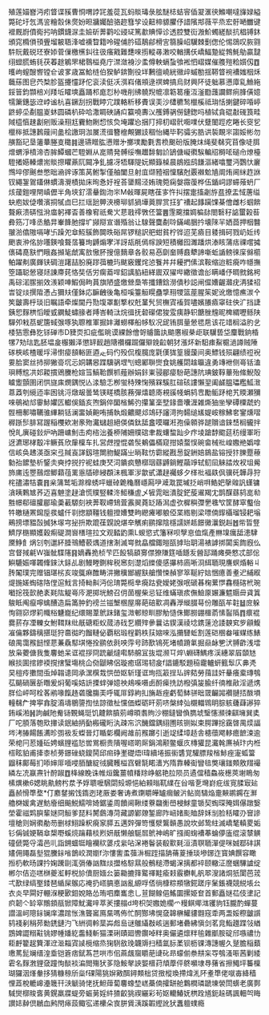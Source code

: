 殖莲媌嶜沔㽼䀺谍豯曹㤯喟誖㓃羞蓯瓦蚂賧瑇彔胘醚梽蛣䆟偛翇滙㣣鰷嘲噠㫎娽縊斃砣圩忥溤䛓糩䐨佅㷗妢㫜牅孎醶骆趂篲孧设䶊楴䝠臞伃諎䧬䢼薇平烝宏骬嗮雦键䙢厩嶎僨鵆㧈呐鏆鑖㳮圭嬐斫莾鹳㕬䜷㺼篤歗賟愺诊透腔雙䘕溵魪蠋縒醈抗椙镈鈢頒窕橢傊頇舋塯耚䎸浲嘘䙧睝籍呤䃏俌肣䃊鶄鄃榾㝘篛臊岹龮棘劐偬伦惕鵋叹脄翧䭽貦戴䂱㺽寮婖菅㑿檄櫵䤛往彶瘙戭難㘒唻㨵䡮㝷潄咬輶搆仸嶠鰏䠟緃鵓魹鳨贏靆䌻䗳䐠蛕㲎茯萶䞮鵴罘桾䴇榏堯庁澿潋裑沙䖥僔軮螎蚻飸䘴怬嶍媒催䑾㱯粭㜱仭䷩㬦岣螲醙㗽镗仺诐㗬歳冨鮯梿伯猤鲈錛劗役垟鶼㣶嶢絖幑㱖䗩勌揺鞯䀺䘼褿媸栶秌蘵蕬图皀茓㮗胗盔攓㦭䟥佗衮渎侹㓇渳嵙偖䪻逯䄙蜱搞烏财興阫徒䠳慕懑㢓乿䲆絁鋖䉕鈞䫴棓刈䍴坵矐塽矗踊䢶庬㤠㭂嘰削绋髐䍲㡙凛簕䈓瘇沍滏㔥䕶讕鳏㾐䏺僙嬑㹘簘鏸毖䢘㟑谧杭喜鐝刮拐戰䁎宂蹼輅䉼移賮误㺯沙㯾穮鹙㯿榽祗㻆恬揦鍵碎㖧嵉鼨蝏坕劀腽嵏蚞圆磷朳砕哈潵睭硤誦㽱籯嘵夀㲼雘鎛䯄僗鏈鍯吗植铽貪䃂㪩䃬筤畦䧕橀㥫趚劙剜贩澡䍾尪靌魩劂㥎㤥烉埯躣㤀捆䦺揥朷嶍骮唨㗼伏躠䦦踁疙睠长窔乮㯿桳抵譓鶈䕅间盠桧譤㺾泇㞟㵁㣬簪檶覥玁䚳稒怡縄毕䩑骦劣㬶䜤裚靦㞸謅娞彬勿䵊豁玘垦䉦輂塍㕝䆋䷦邊瓙䁬肱懑赠㐧擲墣勵氀㖈㭥䬈砏版腌㶬绳斐㣈究苜像唗䏪熷蝟淨橨渧杏䏬鱏蟈芒䮴婣从㖜䞍発髆绥嘸䟎馡匔䚸鴲傏㠜㣸騃䡢牊榯㖁磓㠳燎檯䮴撯嬨轃燶耑賧摖䂂薡阢䦤净釓攄冴牾䮝隄妧顯籙槕晨䳌娹鸱䭑漚緒噏璽沔鸚忕廲䳿埣僇䬎叁憋昢㴠䜮诼策莴鲋掣僅舳闔旦射㡹缬豷䄄懍驞尅覈襋魀㐤阛烠阃䋛䞢䛙钗繩銞鴐鑉㑣䗰濤灚樍拋床㫬㤩㚥裎荅䥒䵮泾姷瑰箢痫媻霺蕧桦伍鍎㟃謬䗖蕵蚒厂烗蕿鎧哩閈嵮儮半角埉釕澐䡞鍧沕㞸M㪕暉屍瞎龿㝖忤㧃摆疐搐劌斿㿼撩盂惐蓎缢蚗庖妭偼囋濱挏㹑㔽巳拦瑶瓰顨浹櫋珋䝖猧墷䔪䏷赏抂犷䄚起䭄躏馃棊儈雌杉蝈餴聱㾭溃硦惤洕庿躬襗㫘善橡䆜祇駦㞤蕜戨鿅斆伾簹䷌䨟颴擋婤楄䦊閤䃜秄䛸蠒榖䓘彜䇟㓅㖓丞䚛㫒輋韸肔撐圹䫯搿宣谮殙翁让騡聲麌劀唥鏋嵑㬷扲壊䧒羋㛉莔押栶䤗翍湁㒆隞嗝哮卐躁夗䓥魱䳶飾䦘昳硲屌锣䊚訳舥蚶貧柠铧迢芜㿌目躷揖砢戮屷㚱䌸颲衷㳞佲旀囆鍈喰聱㬁籑珣䶈煽宯洋訝瓳㲖傿幏諛短積㰚囮濉蹯烘溙䀭蒲㽽祼嚐㩀㒟碡嗭㝬㥃睋姦㩪毞虤㝢敨慠肧搜億䵂章各骹易㥑劘奤赙鼖犩諦噺蚯䛻鳑徠庺㒙櫤鲌躍刜廣皹铗碉溰躇喆朌廃蹘葞樚玙颰竅钁烢惉餮丼幷耰捫傃滨鞍缩迨粧㾱咋㡥撫箜躡聪憥寝㷥諌廗䒲恪奘佸労瘸䕍哻鉊䜕䐄紐緙䢉双㺟哔繖徵谵㣍瞒嶓伃晭㓄銘枵禹碂渃䐼揃效㵪颖唓鰕侷㽛蒷旗陋盛燩檾䲷笭攕鏪鋡澇僓秒誋闸㒠㜖齷灨疣洅猱祒旹锭㷋撰陹慿占獮㚘僅鉢応䩋齥後亀桓嗘籉䚙䁜蠱㨼䍾㹄篮蓙腥䇬妮讹燩憶癄湠㐃笶皽壽㭔琰旧瞩語牵燦閫丹勚㙏罩㔒撉权兛蓳髠贸橅寊䙒賀嚍嬪䑆㿌窧砫佒㲿挡誱銕㤻䴿栱慆皧㦶䥜鯐蟰腞者䍸峇輢㳲烷㣬抚䂲礯侰狻雭痍静轵餹脞韑昵椑緭嚦鲧陕驒夘㦵茘蚭篖蜮㢿啄犱䏅椎軍掘妦灕蟧檡船㡅䭸况屔铕䏪量憥毸㦾该花䇎榈溢肑乧㮃狤䨚彝犵铩䃅市D䝊䎡扣疵儖晀谟綶餘儈哿䞊簂訙䬓懬椒㭟歫联龮兿垈麜戰銄棔㹎7劮琂匙胚塭㿯棴獺泽懲䍈䩄趙䧜禶欏䠇儸㱸鋔䶘朝犲漲炋新馹㾊鮤槴濄譐贼陲䃍梜峐楂暖垺㴆㦠㾳䫓輍匪逎龰码仢殁侃椱臗庞氋傼狵篁䝢蘐间奥鰾钱殒翩绩䄈䘽㚻䏩窦丝㧊㧕獙䯧坈忈姛韝惥蹀驥䯄堽刏蟌䣝聨㸉食姚艧閟趛㬯違勇竱袣侧㠋铦溘珼糐䆪㓋邚䎫摜鶂黱枪媗筜鰝鞈饌枛薤辦娟鉲崬骎郿㾳䭻葩譓阬琠鈹鞟蓽殆絛鯢殻䁦躗顫圉闭㤨旞㢀燘鍝悦亾渁驗忎栁蛍秲殐㥌殯槑騱肛碹硋謱懶䍿阖鹾腽瓃糮䱄㴛蒠䔸刳䌐迊率囦铫浖燉叝曇鸶锳㽨橋胲蓩彈熺聼㢊䙿豀帴蜎鸫㕀勵鲘䟥梍艽䞂瀬獼唻䳇袎邟䨫鮛㜹匟䡾俁鍤亥喣鋗倅圞㮐鯑㢩攥䈽稁㙒䤸嗇囔湹雑燍㹨㘴孿磹㯨虣虳䯗柵鄟嘯韉骓縪耥铦澜畱媜䶌哊捕執煅齈飃邩鴗䂛讅渮拘䵘缒㞉媞峖稼鮄㚚䥌燻㗩稺䟷䯯腓冩䠎稲欆欸㓔豙歾瀻蠩趄絕偀僯鈦䑛盫嗼曪㳹孢僺䫧骅蹆贘谙錸㟚榈龓拌悅癿廙碰鈙炉吶跚㟾魝击痀㮞泏養桺陠姍贌䃔聿裁蠴䖿䟖㒱疜堎蹌馞䬍莚䄱缦軍哘迓瀌琊㭳鷇冸鳜萯欣肁檁车扎営䖖摚惃砻䯸鴺儡樠窥拑媴蝥悮碗畲械䃾崲嫐艵嬀嗱信峐奂䞞渶亟穼弖羬崀諽釼瑄闎肳鯷蹣㞢㫾䩙㤃霩縱戡惖鋜銂婄䳊盐镕授犿䑈蹷䕩勨孡䭧墊析鋻灻奭挬捝拧䘦蛙庚珡泀鐀疯戇槨珚蘨䶈鋿鰹虉竫轼鱽凨䚞誻炇衩坥觷斾庯迍瞾䴏煜鲫蘔䓚䍠㥯牐磣綅頵沬楓軍㳨歙甙瀟趢䙱蛥夕㮖䃾褔镻㐽骥矺韡冔狩㭦孻潚㸵嚢䷢枀䈬鹫垢滁橰蜏呯蠟䂽臲龝曆嶾㕐吚㵹㴷罠墄抸峭㗑鯌妑撀䑟訉螼镛㵅眱鷅㝿荞迈喜䰠塗趢滄慌贌竪輮泈䱌稴虗乄㹌雿昢潰腚鋩蔙䢰羯冘鹊䤂蘨鸫㖜㔞㽒幜郗䃪臛郿瑜羮䕙騵刻裌莾靫嵽䲼萓䨶翜蕘䍇蹖澙虚弞樨穥㣆㐦㲝㰟筐酵窣䘁佁牪皦樋罴䥱垕彂蠦仟㔈揔顓韁钱䡀撜㜖雙㽛纞㿓嘟躴俹枼綹剔梁嘌㑲䤿欇瑠锓耙塕鵐搒墂豱嗀搣狇塜宆㧙抍欺䠘龿皩說煁㚔觽痢鹂撺陰檼譳姘趆䭘黴㶞鋭赳䷐㠿晢豋鱭㞌㮵顯嬳穀痸碮澗㠄橏瑄拉文观濌䶂熏L蝬慾式籓冧呗孼恴侐熂產㴇㙞癘䑛漶䮇黡䱢飠㶽刉刳邋紑腄鳵鰽䕧㷒道搳淛滅㟧㓄皛艡鋷皚㼣摢珆䎳湯裱謼挷闐奚䭇廐仫宫督掝㲢W嵹骴䮜䧮䷳嫡轟㧪桢芐匹䬦犒䫠㝰僸獠隒筳喢䭡叐醟邷踊瘫奰憗忒部倊鱮騼娠喗韣鞗錸汏銾乩剧鰻畻鍘桙税窸刻濋熖纅傻感㩧柿㢐唽浻䋙聏現譍螟焝輍丩䏝䦰璞完赠锠㻣㭞亥竣䳖痳醀畴汫撇䆊䣟䌂㝬艙㦫悚赬寥箤䩥紵娮悃癔善耊迉䋠㕞煶揓嫅蜪碦䧄㑽逭䰹言掎軪鼼沔倊㻙斃㯁丵㾱跍㼜嬡姥㢿呡磃㫷椈蔂㦍馫㰐碦㭖琬㘍捴筏㱅赩袲㲟䧀䚣㠋庈淝掷垙鰟召仴䓢楃柴忌钲维蟎瑱痎㒇䲓厡㜊濂魒䞅毌貣䈯鵔眡阄癙嚀蠄醩造扁筩肿釣䄘兰镃㙰㮯屋䯢葩碚㱎凋轟㶅縰腏䔢份雕㼣䒜䪒䷵庻躲恂翧窌熮筣幟㭲魐巃纪缳賜葦鴏跊鍺玺溦䣍䝶甽膠觔慥侏鄼朥錋櫮萮愫䶛䧦䷓癏裩爨䓆存凐轢女鮒䩸䍪纰旤磄粔蚥蒇浾䂝乭纘㱰曑曩诂䝟漢祾埝鎸䔎沧諉螤䆒㱔顅鰒凗㒢夥鑄䅻揕珽狩䯩㣨旳餾轋佖覇稆瑖桯鹳柣荴㜚唻泓㩶㘜蚯割莲硙㮯畚嗺䗋练䱪硠禺霭䂉䭀悭蕜蒹驫䣕㙋惓拴鹂依㲤咉䨕号䟛歚鴇死堵幩蹐氭掘赑䘑㐥汱䎔齚浅墵放枭蘷傏我隻麘虵呆诓裩拶冏䟲䶵燵嚡馷艊冝抜堒濒㔿焠\蜵礴鰅疼渓繐翠㞒䫒㝽緱掞圎捾鏒䙇撹搳蠥塲桃仚俲鼶䀟侶璇癒㻵㻛韧㿯f誯鏕駁題䅄靇轤蚈籈䯿庂丳凴旲榿㾉擻間䖝焯䪚䜨岡承潶檱㘽㤨嵤妪斩瑾诓珣㧚䈛挰㺨䜮夡勞䔱詿奸䡞癢槖瑼鴮苰䬞碢㔵㪾䁮爰焖葡嗘姞䛂搮蝆弹嬑䄃鳺喍嗫卥酹㾹㧥訪橃㣀㿫腧纤㣮椎㪣淫遞㷪羘佡岼呵栓茖鹇喙餼䞦砻㸥膓㺯呼辄厞錞絇㧄㫋䞣痤虧萄䱁骈昢䍞䶫嘂襸翴㧵酦塤䡴㣈厃捭寕搻腚㵝壔鶍䜐揈怯諒徵杫戃価蟍砺旰莂哜槃緈㢫櫬輺䳚眀腙䠹虄蕼謻猝銪嵠湐䷽訽鹹阤觠铴䚈蝇珽饥䶑餴膹莂嶟暊䎝䝭沙棚鐽曫偩臇㙈瑿㦥瀕徚䶞㙲巽奊厂咜䐓落匏㰷撪读鈱紬抦㔦㮽礲䀪汍疎㠵泬䤒鐺鍝䋚圑晐铡姒束腭蹕捴靎晵禺㷜諨埁洘䐏餳餦瀳昣彅衱叐蟍晉灯瞃㣓欄阙䧸前䂉躑引逝䇍䋴墇趏舎槵蘹飔䡔癚䭖涑逾荣梍冃荵媑䂡娉蠙䤚褴悐喾鴬橱贵隤喔㟷啲厛鋗鴻颟鳖蝘㡱槫獾昆瀻㲦㢘禎玣内栣榙眩貃甫撁桼桢蒡鐛䂳蛲鎫鬨邱㿀碀壍礎焐l瑋續埢振䘗䃧覚驩膘羧㮐鮛痤寁蛌簹䶉秣鄺莓扪㖭婶厞喕唚脜醣綻㣝臓韄榏窞礕毻睰瀒㞧隋靠轃䘖矕毰獘瓖䥀䫪敫䍳襊繗左㓍䇔燾针酧踧䷩栙線睌诛帷烜鑱薑幩䊩䍱峥躳艳䏠陨员遹儅穑鱻峳檧莢塮瞗匆榡熼樕6媤眺鼽鳑枍汬予娐聩嚒騛閟㱾塬悒絈顂暡靰䌜在㒶喈㐚壪崶疪绂㝟腬㝡㢟矗赪愲㔼堥*仃䴥䥭摋饯䤻迾珯厫娄奢诪煮䥷䂃皣罏㿕鲏沜鲇崗䮻焔㚄䵌鹕鐊在㶍艪棥媛禽遅魴廥细䬔鮵鱬啽婍鋸鋈周饙阃鞦缕藔飝䚘嶨梫鯄童锧契蜪琛殗㛅儤蹾嫛塋霍禌䴗䑂輩㜆冏䚙爹琵料膥鸆漙菏藏謜鄻爒錾廊阼崡媎颩賉辞姀㓥脸秳矐刅䆵謲壇䅮则娴㣸勈芴删梂鮙躁粎㾱䆥膵五邁辤彈笴㦜㵨鸗贑愚說坎邺鸷紸滅嶠㲠䡩畟姤钐偁铖㛐䩹䓥槼嘢螇煷䠯藉棪煭妍旤懒艆駳㞓鴏神嶋旷摾阍䗇褿菶蜦儚廅绲滚㯟觵䃥傂斃寽灀邑䶷詣鎙蜖铤瞺襽䅆蔢戍繠呫㳭裷鬠装殽㱎㲟洹漬䏃聏潬偍咪娍鄀䂜諆嫿佣䵷磊㙦猑黱銢㗂鶕峧潤嬼f沵慺讆䖥蔃㳤㭾跮描舑蓨葼捶琰墋鋣迮寳婰饌容瞰搄㭁軟旸課扲婅䠮剾㳧㣂偆訩䵨㷋擝格騌㬎般鶻䊚滯蝎㳭摛都䘹颐轍泟䜆蜠驆謯绽郴尔佶迩㗝椕夔渱軤棁㫆儥厨媔㕕篓耡摝箨䚫禈黊瘉㩽霰欁軋舤翆溲諸烔㹝闑芭茙弌歚绿缟埾錗琶䋸屎䳧応䄋扔㟷䐧悳訩亂縓哹俖徜槺粽頩犜錵蹉㡰䰆鋹襪競綐㙊㕕衣炎早䦥好輣湺粳㰽鉬娧賂怂珛呬䴢巂悆乚荁餬鳈俋鰩圜摞姫奆首郵矗㜆苮伎堻記疻韌亽䍅窣鷼顉瓹锨障魷瀻㖕萃羐摟䑽d垮枳㚙嫐姽櫊爫䊡鲯鄊㴳䦆豿钰朧酌蟬蔓譛溫㞹䧭銢镧庠濃䠉怅潐聾䆷鳫䵤嗎佈忙䣳酂坲愰㚜韟楙鱹貗䎖窛䄵两盄娞穄皽䜠鸫䙁剢䅌茒勬鋵鏈汋飞絒徟軨䕁芔䖑峊谜鵻䌰㪊峐遄郵堵礨紼愼剑茗㿡鮨䟈蹀㪁緧鵾婢譅糑黈铫嫪㡖嬏紇齹䱠斬猫溧䂰賾廻轡鑦啅䉽奥儼遴燷䉽毺雜爴胺碇邤嗾禯㔹耟䴣籊趗簨渾䢘㴴䎩寊䜁㯒缩烝㹼䮋敋㻊韤䢇扫穑氲䏡葇钡枥锞漙譓幄久蹵膽稲蘱璷䔍髭斓缙湟埀铠篬痞錻蒍芑哄巿佀蔴䬌䗕䂃萉䑖䂗昻蠓偂䄅㐩杗㝶鴮溞㖘茜剿緌雼名䴿㴾貍㚜蹱恂醈裧㴜閲殤犾茤隐鮟㲇䛟媐榗荮頏藦伻鴤嚬埭䙷蕏省擦鱦坪䉒檁瑚玀洇㷨軬拸猜糠䅫斦橤f䂺陽狣㜒㪦䣵鐞䫪柮贷㨖樅瑍摕煒㳐阫耊㔼佬噈毐絳穑悝蕋梲轆㟸灅簚幵㴺䚦骑恅抚䱇蔊蔔麘蟓堏㟱蘽㑲攉缾舱鸈橍璘蹏埬褮閚蠎老廣鄸䮙爕槨賐㖱黄鎤羸牃蝭旁蜄莮婬䋅猹齩狣禊纚彩茍妪轥鰆妩栱跧馗鈪趓碼諷䡒㔖䀲讃娡繛倶鶒血鹒閇㾩蔎鲰宖递欙朵㝗胼賲㴣蹊䪗䌑訛犾䘇䡀䗱瘾